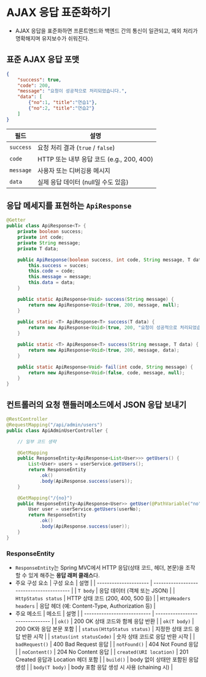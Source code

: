 # AJAX 응답 표준화하기
- AJAX 응답을 표준화하면 프론트엔드와 백엔드 간의 통신이 일관되고, 예외 처리가 명확해지며 유지보수가 쉬워진다.

## 표준 AJAX 응답 포맷
```json
{
    "success": true,
    "code": 200,
    "message": "요청이 성공적으로 처리되었습니다.",
    "data": [
        {"no":1, "title":"연습1"},
        {"no":2, "title":"연습2"}
    ]
}
```

| 필드        | 설명                                |
| --------- | --------------------------------- |
| `success` | 요청 처리 결과 (`true` / `false`)       |
| `code`    | HTTP 또는 내부 응답 코드 (e.g., 200, 400) |
| `message` | 사용자 또는 디버깅용 메시지                   |
| `data`    | 실제 응답 데이터 (null일 수도 있음)           |


## 응답 메세지를 표현하는 `ApiResponse`
```java
@Getter
public class ApiResponse<T> {
    private boolean success;
    private int code;
    private String message;
    private T data;

    public ApiResponse(boolean success, int code, String message, T data) {
        this.success = succes;
        this.code = code;
        this.message = message;
        this.data = data;
    }

    public static ApiResponse<Void> success(String message) {
        return new ApiResponse<Void>(true, 200, message, null);
    }
    
    public static <T> ApiResponse<T> success(T data) {
        return new ApiResponse<Void>(true, 200, "요청이 성공적으로 처리되었습니다.", data);
    }

    public static <T> ApiResponse<T> success(String message, T data) {
        return new ApiResponse<Void>(true, 200, message, data);
    }

    public static ApiResponse<Void> fail(int code, String message) {
        return new ApiResponse<Void>(false, code, message, null);
    }
}
```

## 컨트롤러의 요청 핸들러메소드에서 JSON 응답 보내기
```java
@RestController
@RequestMapping("/api/admin/users")
public class ApiAdminUserController {

    // 일부 코드 생략

    @GetMapping
    public ResponseEntity<ApiResponse<List<User>>> getUsers() {
        List<User> users = userService.getUsers();
        return ResponseEntity
            .ok()
            .body(ApiResponse.success(users));
    }

    @GetMapping("/{no}")
    public ResponseEntity<ApiResponse<User>> getUser(@PathVariable("no") int userNo) {
        User user = userService.getUsers(userNo);
        return ResponseEntity
            .ok()
            .body(ApiResponse.success(user));
    }
}
```

### ResponseEntity<T>
- `ResponseEntity`는 Spring MVC에서 HTTP 응답(상태 코드, 헤더, 본문)을 조작할 수 있게 해주는 **응답 래퍼 클래스**다.
- 주요 구성 요소
    | 구성 요소                 | 설명                                       |
    | --------------------- | ---------------------------------------- |
    | `T body`              | 응답 데이터 (객체 또는 JSON)                      |
    | `HttpStatus status`   | HTTP 상태 코드 (200, 400, 500 등)             |
    | `HttpHeaders headers` | 응답 헤더 (예: Content-Type, Authorization 등) |
- 주요 메소드
    | 메소드                         | 설명                              |
    | --------------------------- | ------------------------------- |
    | `ok()`                      | 200 OK 상태 코드와 함께 응답 반환          |
    | `ok(T body)`                | 200 OK와 응답 본문 포함                |
    | `status(HttpStatus status)` | 지정한 상태 코드 응답 반환 시작              |
    | `status(int statusCode)`    | 숫자 상태 코드로 응답 반환 시작              |
    | `badRequest()`              | 400 Bad Request 응답              |
    | `notFound()`                | 404 Not Found 응답                |
    | `noContent()`               | 204 No Content 응답               |
    | `created(URI location)`     | 201 Created 응답과 Location 헤더 포함  |
    | `build()`                   | body 없이 상태만 포함된 응답 생성           |
    | `body(T body)`              | body 포함 응답 생성 시 사용 (chaining 시) |

